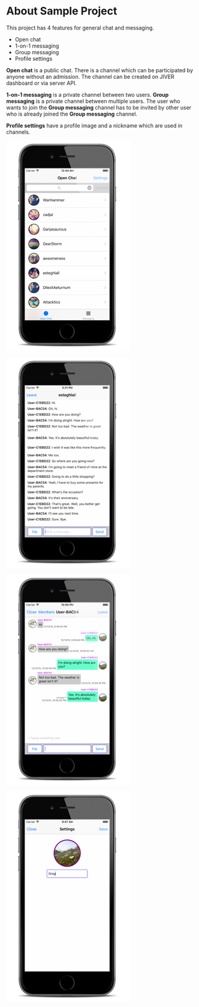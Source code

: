 # About Sample Project

This project has 4 features for general chat and messaging.

* Open chat
* 1-on-1 messaging
* Group messaging
* Profile settings

**Open chat** is a public chat. There is a channel which can be participated by anyone without an admission. The channel can be created on JIVER dashboard or via server API.

**1-on-1 messaging** is a private channel between two users. **Group messaging** is a private channel between multiple users. The user who wants to join the **Group messaging** channel has to be invited by other user who is already joined the **Group messaging** channel.

**Profile settings** have a profile image and a nickname which are used in channels.

![Open Chat Chanel List](img/003_Screenshot.png)

![Open Chat](img/006_Screenshot.png)

![Messaging](img/009_Screenshot.png)

![Profile Settings](img/015_Screenshot.png)